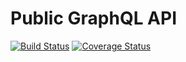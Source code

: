 # Public GraphQL API

[![Build Status](https://travis-ci.org/pg-redesign/public-api.svg?branch=master)](https://travis-ci.org/pg-redesign/public-api) [![Coverage Status](https://coveralls.io/repos/github/pg-redesign/public-api/badge.svg?branch=master)](https://coveralls.io/github/pg-redesign/public-api?branch=master)
